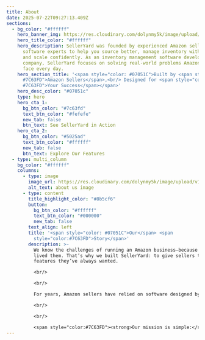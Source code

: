 ```yaml
---
title: About
date: 2025-07-22T09:27:13.409Z
sections:
  - bg_color: "#ffffff"
    hero_banner_img: https://res.cloudinary.com/dolynmy5k/image/upload/v1751277056/Frame_3381_vakqzi.png
    hero_title_color: "#ffffff"
    hero_description: SellerYard was founded by experienced Amazon sellers and
      software experts to help you source better, manage inventory with ease,
      and scale confidently. As an inventory management software development
      company, SellerYard focuses on solving real-world problems Amazon sellers
      face every day.
    hero_section_title: '<span style="color: #07051C">Built by <span style="color:
      #7C63FD">Amazon Sellers</span>,<br/> Designed for <span style="color:
      #7C63FD">Your Success</span></span>'
    hero_desc_color: "#07051c"
    type: hero
    hero_cta_1:
      bg_btn_color: "#7c63fd"
      text_btn_color: "#fefefe"
      new_tab: false
      btn_text: See SellerYard in Action
    hero_cta_2:
      bg_btn_color: "#5025ad"
      text_btn_color: "#ffffff"
      new_tab: false
      btn_text: Explore Our Features
  - type: multi_column
    bg_color: "#ffffff"
    columns:
      - type: image
        image_url: https://res.cloudinary.com/dolynmy5k/image/upload/v1753176962/Image_1_q9htbs.png
        alt_text: about us image
      - type: content
        title_highlight_color: "#8b5cf6"
        button:
          bg_btn_color: "#ffffff"
          text_btn_color: "#000000"
          new_tab: false
        text_align: left
        title: '<span style="color: #07051C">Our</span> <span
          style="color:#7C63FD">Story</span>'
        description: >-
          We know the challenges of running an Amazon business—because we’ve
          lived them. That’s why we built SellerYard: to give sellers the
          features they’ve always wanted.

          <br/>

          <br/>

          For years, Amazon sellers have relied on software designed by developers who don’t sell on Amazon. We took a different approach. With extensive Amazon selling experience and years of software development expertise, we developed SellerYard—a powerful yet affordable platform tailored to the real needs of arbitrage and wholesale sellers.

          <br/>

          <br/>

          <span style="color:#7C63FD"><strong>Our mission is simple:</strong></span> help Amazon sellers source optimally, restock efficiently, and maximize profitability—without overpaying for warehouse inventory management software.
---
```


